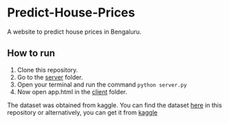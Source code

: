 # Predict-House-Prices

A website to predict house prices in Bengaluru.

## How to run

  1. Clone this repository.
  2. Go to the [server](./server/) folder.
  3. Open your terminal and run the command ```python server.py```
  4. Now open app.html in the [client](./client/) folder.
  
The dataset was obtained from kaggle. You can find the dataset [here](./Bengaluru_House_Data.csv) in this repository or alternatively,
you can get it from [kaggle](https://www.kaggle.com/amitabhajoy/bengaluru-house-price-data)
